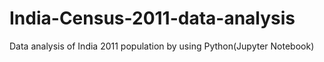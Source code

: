 # India-Census-2011-data-analysis
Data analysis of India 2011 population by using Python(Jupyter Notebook)
